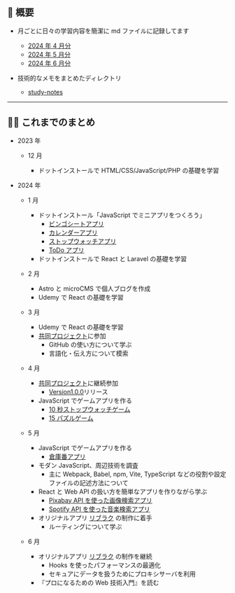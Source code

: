 ## 🐌 概要

- 月ごとに日々の学習内容を簡潔に md ファイルに記録してます

  - [2024 年 4 月分](https://github.com/kagomen/activities-log/blob/main/2024-04.md)
  - [2024 年 5 月分](https://github.com/kagomen/activities-log/blob/main/2024-05.md)
  - [2024 年 6 月分](https://github.com/kagomen/activities-log/blob/main/2024-06.md)

- 技術的なメモをまとめたディレクトリ
  - [study-notes](https://github.com/kagomen/activities-log/tree/main/TIL)

---

## 🏃‍♀️ これまでのまとめ

- 2023 年

  - 12 月

    - ドットインストールで HTML/CSS/JavaScript/PHP の基礎を学習

- 2024 年

  - 1 月

    - ドットインストール「JavaScript でミニアプリをつくろう」
      - [ビンゴシートアプリ](https://kagomen.github.io/BingoSheet/)
      - [カレンダーアプリ](https://kagomen.github.io/Calendar/)
      - [ストップウォッチアプリ](https://kagomen.github.io/Stopwatch/)
      - [ToDo アプリ](https://kagomen.github.io/TodoApp-js/)
    - ドットインストールで React と Laravel の基礎を学習

  - 2 月

    - Astro と microCMS で個人ブログを作成
    - Udemy で React の基礎を学習

  - 3 月

    - Udemy で React の基礎を学習
    - [共同プロジェクト](https://github.com/kagomen/first-contributions-ja.github.io)に参加
      - GitHub の使い方について学ぶ
      - 言語化・伝え方について模索

  - 4 月

    - [共同プロジェクト](https://github.com/kagomen/first-contributions-ja.github.io)に継続参加
      - [Version1.0.0](https://github.com/first-contributions-ja/first-contributions-ja.github.io/releases/tag/v1.0.0)リリース
    - JavaScript でゲームアプリを作る
      - [10 秒ストップウォッチゲーム](https://kagomen.github.io/10second-game/)
      - [15 パズルゲーム](https://kagomen.github.io/15puzzle/)

  - 5 月

    - JavaScript でゲームアプリを作る
      - [倉庫番アプリ](https://kagomen.github.io/sokoban/)
    - モダン JavaScript、周辺技術を調査
      - 主に Webpack, Babel, npm, Vite, TypeScript などの役割や設定ファイルの記述方法について
    - React と Web API の扱い方を簡単なアプリを作りながら学ぶ
      - [Pixabay API を使った画像検索アプリ](https://pixabay-api-app.pages.dev/)
      - [Spotify API を使った音楽検索アプリ](https://spotify-api-app.pages.dev/)
    - オリジナルアプリ [リブラク](https://libraku.pages.dev/) の制作に着手
      - ルーティングについて学ぶ

  - 6 月

    - オリジナルアプリ [リブラク](https://libraku.pages.dev/) の制作を継続
      - Hooks を使ったパフォーマンスの最適化
      - セキュアにデータを扱うためにプロキシサーバを利用
    - 『プロになるための Web 技術入門』を読む
